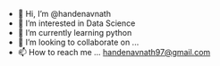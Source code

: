 - 👋 Hi, I’m @handenavnath
- 👀 I’m interested in Data Science
- 🌱 I’m currently learning python 
- 💞️ I’m looking to collaborate on ...
- 📫 How to reach me ... handenavnath97@gmail.com

<!---
handenavnath/handenavnath is a ✨ special ✨ repository because its `README.md` (this file) appears on your GitHub profile.
You can click the Preview link to take a look at your changes.
--->
